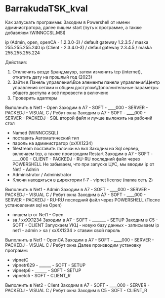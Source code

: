 # BarrakudaTSK_kval
Как запускать программы: 
Заходим в Powershell от имени администратора, далее пишем start (путь к программе, а также добавляем \WINNCCSL.MSI)

ip (Admin, open, openCA - 1.2.3.0-3) / default gateway 1.2.3.5 / maska 255.255.255.240
ip (Client - 2.3.4.0-3) / defaul gateway 2.3.4.5 / maska 255.255.255.224

Действия: 
1. Отключить везде Брандмауэр, затем изменить tcp (internet), откатить дату на прошлый год (2023)
2. Зайти в Панель управления\Все элементы панели управления\Центр управления сетями и общим доступом\Дополнительные параметры общего доступа и всё перевести в включено
3. Проверить адаптеры


Выполнить в Net1 - Open
Заходим в A7 - SOFT - ____000 - SERVER - PACKEDJ - VISUAL C / Ребут окна
Заходим в A7 - SOFT - ____000 - SERVER - PACKEDJ - SQL второй файл и лучше выложить на рабочий стол
  - Named (WINNCCSQL)
  - поставить Автоматический тип
  - пароль на администратор (xxXX1234)
  - filestream поставить галочки на вкл
Заходим на Sql сервер, включаем tcp, а также производим Restart
Заходим в A7 - SOFT - ____000 - CLIENT - PACKEDJ - RU-RU последний файл через POWERSHELL
Не забываем, что при запуске ЦУС, мы вводим ip от Net1 - Admin
  - Administrator / Administrator
  - Ключи находяться в директории f-7 - vipnet license (папка сеть 2)

Выполнить в  Net1 - Admin 
Заходим в A7 - SOFT - ____000 - SERVER - PACKEDJ - VISUAL C / Ребут окна
Заходим в A7 - SOFT - ____000 - SERVER - PACKEDJ - RU-RU последний файл через POWERSHELL  (После установления sql на Open)
  - пишем ip от Net1 - Open
  - sa / xxXX1234
Заходим в A7 - SOFT - _______ - SETUP
Заходим в C5 - SOFT - CLIENT
Запускаем УКЦ - новую базу данных - записываем ip net1 - admin > sa / xxXX1234 > ставим свой пароль


Выполнить в Net1 - OpenCA
Заходим в A7 - SOFT - ____000 - SERVER - PACKEDJ - VISUAL C / Ребут окна
Далее производим установку программ:
  - vipnetC
  - vipnetr629 - ______ - SOFT - SETUP
  - vipnetp6 - ______ - SOFT - SETUP
  - vipnetc5 - SOFT - CLIENT_R

Выполнить в Net2 - Client
Заходим в A7 - SOFT - ____000 - SERVER - PACKEDJ - VISUAL C / Ребут окна
Заходим в C5 - SOFT - CLIENT_R
